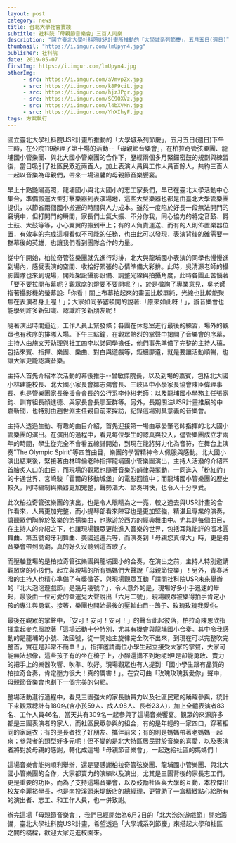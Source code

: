 ```yaml
---
layout: post
category: news
title: 台北大學社會實踐
subtitle: 社科院「母親節音樂會」三百人同樂
description: "國立臺北大學社科院USR計畫所推動的「大學城系列節慶」，五月五日(週日)下午三時，在公院119辦理了第十場的活動--「母親節音樂會」，在柏拉奇管弦樂團、龍埔國小管樂團、與北大國小管樂團的合作下，歷經兩個多月緊鑼密鼓的規劃與練習後，當日吸引了社區民眾近兩百人，加上表演人員與工作人員百餘人，共約三百人一起以音樂為母親們，帶來一場溫馨的母親節音樂饗宴。..."
thumbnail: "https://i.imgur.com/lmUpyn4.jpg"
publisher: 社科院
date: 2019-05-07
firstImg: https://i.imgur.com/lmUpyn4.jpg
otherImg:
     - src: https://i.imgur.com/aVmvpZx.jpg
     - src: https://i.imgur.com/k8P9ciL.jpg
     - src: https://i.imgur.com/hjzJPgr.jpg
     - src: https://i.imgur.com/SC9QXVz.jpg
     - src: https://i.imgur.com/l4bXVMn.jpg
     - src: https://i.imgur.com/YhXIhyF.jpg
tags: 方案執行
---
```


國立臺北大學社科院USR計畫所推動的「大學城系列節慶」，五月五日(週日)下午三時，在公院119辦理了第十場的活動--「母親節音樂會」，在柏拉奇管弦樂團、龍埔國小管樂團、與北大國小管樂團的合作下，歷經兩個多月緊鑼密鼓的規劃與練習後，當日吸引了社區民眾近兩百人，加上表演人員與工作人員百餘人，共約三百人一起以音樂為母親們，帶來一場溫馨的母親節音樂饗宴。

早上十點艷陽高照，龍埔國小與北大國小的志工家長們，早已在臺北大學活動中心集合，準備搬運大型打擊樂器到表演場地，這些大型樂器也都是由臺北大學管樂團提供，以節省兩個國小搬運的時間與人力成本。雖然一度陷於好長一段無法開門的窘境中，但打開門的瞬間，家長們士氣大振、不分你我，同心協力的將定音鼓、爵士鼓、大鼓等等，小心翼翼的搬到車上；有的人負責運送、而有的人則佈置樂器位置，有效率的完成這項看似不可能的任務，也由此可以發現，表演背後的確需要一群幕後的英雄，也讓我們看到團隊合作的力量。

從中午開始，柏拉奇管弦樂團就先進行彩排，北大與龍埔國小表演的同學也慢慢進到場內，感受表演的空間、收拾好緊張的心情準備大彩排。此時，吳清源老師的攝影團隊也來到現場，開始架設攝影設備、調整光線與拍攝角度，此時各團正苦惱著「要不要拉開布幕呢？觀眾席的燈要不要開呢？」，於是徵詢了專業意見，吳老師指著攝影機的螢幕說:「你看！關上布幕拍起來的畫面比較單純，光線也比較能聚焦在表演者身上喔！」；大家如同茅塞頓開的說著:「原來如此呀！」，辦音樂會也能學到許多新知識、認識許多新朋友呢！

隨著演出時間逼近，工作人員上緊發條；各團在休息室進行最後的練習，場外的觀眾也有秩序的排隊入場。下午三點鐘，在觀眾熱烈的掌聲中揭開了音樂會的序幕，主持人由施文芳助理與社工四李以諾同學擔任，他們事先準備了完整的主持人稿，包括來賓、指揮、樂團、樂曲、對白與遊戲等，鉅細靡遺，就是要讓活動順暢，也讓大家更能認識音樂。

主持人首先介紹本次活動的幕後推手--曾敏傑院長，以及到場的嘉賓，包括北大國小林建能校長、北大國小家長會鄒志鴻會長、三峽區中小學家長協會陳臣偉理事長、也是管樂團家長後援會會長的公行系李仲彬老師；以及龍埔國小學務主任張家鈞、訓育組長顔進德、與家長會長廖至群等。另外，長期關注USR計畫推展的中嘉新聞，也特別由趙世淵主任親自前來採訪，紀錄這場別具意義的音樂會。

主持人透過生動、有趣的曲目介紹，首先迎接第一場由章晏肇老師指揮的北大國小管樂團的演出。在演出的過程中，看見每位學生的認真與投入，儘管樂團成立才兩年的時間，學生從完全不會看五線譜開始，到現在能將努力化為音符，在舞台上演奏”The Olympic Spirit”等四首曲目，樂團的學習精神令人佩服與感動。北大國小演出結束後，緊接著由林暐倫老師指揮龍埔國小管樂團演出，主持人活潑的介紹四首膾炙人口的曲目，而現場的觀眾也隨著音樂的韻律與擺動，一同進入「粉紅豹」的卡通世界、宮崎駿「霍爾的移動城堡」的電影回憶中；而龍埔國小管樂團的歷史較久，同時編制與樂器更加完整，聲勢浩大、節奏明快，也令人十分享受。

此次柏拉奇管弦樂團的演出，也是令人眼睛為之一亮，較之過去與USR計畫的合作看來，人員更加完整，而小提琴部看來陣容也是更加堅強，精湛且專業的演奏，讓聽眾們陶醉於弦樂的悠揚樂曲，也遨遊於西方的經典舞曲中。尤其是每個曲目，在主持人的介紹之下，也讓現場觀眾更能進入音樂的世界，包括耳熟能詳的溜冰圓舞曲、第五號匈牙利舞曲、美國巡邏兵等，而演奏到「母親您真偉大」時，更是將音樂會帶到高潮，真的好久沒聽到這首歌了。

而壓軸登場的是柏拉奇管弦樂團與龍埔國小的合奏，在演出之前，主持人特別邀請觀眾席的小孩們，起立與現場的所有媽媽們大聲說「母親節快樂」！另外，青春活潑的主持人也精心準備了有獎徵答，與現場觀眾互動「請問社科院USR未來舉辦的『北大泡泡遊戲節』是幾月幾號？」，令人意外的是，現場好多小手迅速的舉起，最後由一位可愛的幸運兒大聲說出「六月二號」，現場觀眾被樂得拍手肯定小孩的專注與勇氣。接著，樂團也開始最後的壓軸曲目--鴿子、玫瑰玫瑰我愛你。

最後在觀眾的掌聲中，「安可！安可！安可！」的聲音此起彼落，柏拉奇陳恩欣指揮拿起麥克風說著「這場活動十分特別，尤其有機會與龍埔國小合奏。其中令我感動的是龍埔的小號、法國號，從一開始主旋律完全吹不出來，到現在可以完整吹完整首，實在是非常不簡單！」，指揮邀請兩位小學生起立接受大家的掌聲，大家可能無法想像，這些孩子有的坐在椅子上，小腳還搆不到地呢!但是卻能勇敢、賣力的把手上的樂器吹響、吹準、吹好。現場觀眾也有人提到:「國小學生跟有品質的柏拉奇合奏，肯定壓力很大！真的厲害！」。在安可曲「玫瑰玫瑰我愛你」聲中，母親節音樂會也劃下一個完美的句點。

整場活動進行過程中，看見三團強大的家長動員力以及社區民眾的踴躍參與，統計下來觀眾總計有180名(含小孩59人、成人98人、長者23人)，加上全體表演者83名、工作人員46名，當天共有309名一起參與了這場音樂饗宴。觀眾的來源許多都是三團表演者的家人，而社區民眾參與的組合，有的是年輕的一家四口，穿著相同的家庭衣；有的是長者找了好朋友、攜伴前來；有的則是媽媽帶著老媽媽一起來；參與者的類型好多元呢！但不變的是北大特區居民對於音樂的喜愛，以及表演者將對於母親的感謝，轉化成這場「母親節音樂會」，一起送給社區的媽媽們！

這場音樂會能夠順利舉辦，還是要感謝柏拉奇管弦樂團、龍埔國小管樂團、與北大國小管樂團的合作，大家都賣力的演練以及演出，尤其是三團背後的家長志工們，更是重要的功臣。而為了支持這場音樂會，以及鼓勵社區與大學的互動，本校傑出校友李麗裕學長，也是南投溪頭米堤飯店的總經理，更贊助了一盒精緻點心給所有的演出者、志工、和工作人員，也一併致謝。

辦完這場「母親節音樂會」，我們已經開始為6月2日的「北大泡泡遊戲節」開始籌備，臺北大學社科院USR計畫，希望透過「大學城系列節慶」來搭起大學和社區之間的橋樑，歡迎大家走進校園來。
